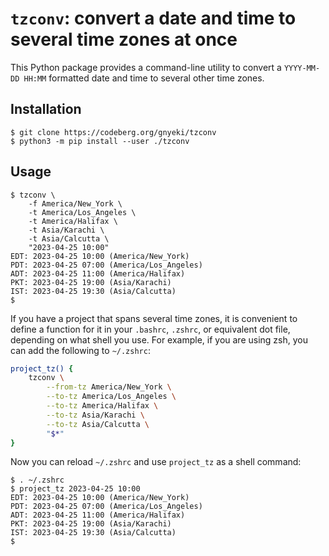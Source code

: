 
# `tzconv`: convert a date and time to several time zones at once

This Python package provides a command-line utility to convert a `YYYY-MM-DD HH:MM` formatted date and time to several other time zones.

## Installation

```
$ git clone https://codeberg.org/gnyeki/tzconv
$ python3 -m pip install --user ./tzconv
```

## Usage

```
$ tzconv \
    -f America/New_York \
    -t America/Los_Angeles \
    -t America/Halifax \
    -t Asia/Karachi \
    -t Asia/Calcutta \
    "2023-04-25 10:00"
EDT: 2023-04-25 10:00 (America/New_York)
PDT: 2023-04-25 07:00 (America/Los_Angeles)
ADT: 2023-04-25 11:00 (America/Halifax)
PKT: 2023-04-25 19:00 (Asia/Karachi)
IST: 2023-04-25 19:30 (Asia/Calcutta)
$
```

If you have a project that spans several time zones, it is convenient to define a function for it in your `.bashrc`, `.zshrc`, or equivalent dot file, depending on what shell you use.
For example, if you are using zsh, you can add the following to `~/.zshrc`:

```sh
project_tz() {
    tzconv \
        --from-tz America/New_York \
        --to-tz America/Los_Angeles \
        --to-tz America/Halifax \
        --to-tz Asia/Karachi \
        --to-tz Asia/Calcutta \
        "$*"
}
```

Now you can reload `~/.zshrc` and use `project_tz` as a shell command:

```
$ . ~/.zshrc
$ project_tz 2023-04-25 10:00
EDT: 2023-04-25 10:00 (America/New_York)
PDT: 2023-04-25 07:00 (America/Los_Angeles)
ADT: 2023-04-25 11:00 (America/Halifax)
PKT: 2023-04-25 19:00 (Asia/Karachi)
IST: 2023-04-25 19:30 (Asia/Calcutta)
$
```

